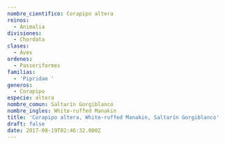 ```yaml
---
nombre_cientifico: Corapipo altera
reinos:
  - Animalia
divisiones:
  - Chordata
clases:
  - Aves
ordenes:
  - Passeriformes
familias:
  - 'Pipridae '
generos:
  - Corapipo
especie: altera
nombre_comun: Saltarín Gorgiblanco
nombre_ingles: White-ruffed Manakin
title: 'Corapipo altera, White-ruffed Manakin, Saltarín Gorgiblanco'
draft: false
date: 2017-08-19T02:46:32.000Z
---
```



